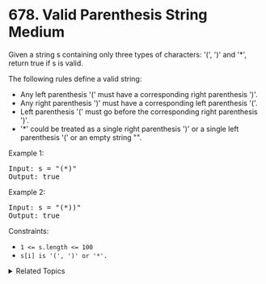 # 678. Valid Parenthesis String<br> Medium

Given a string s containing only three types of characters: '(', ')' and '*', return true if s is valid.

The following rules define a valid string:

- Any left parenthesis '(' must have a corresponding right parenthesis ')'.
- Any right parenthesis ')' must have a corresponding left parenthesis '('.
- Left parenthesis '(' must go before the corresponding right parenthesis ')'.
- '*' could be treated as a single right parenthesis ')' or a single left parenthesis '(' or an empty string "".


Example 1:

<pre>
Input: s = "(*)"
Output: true
</pre>

Example 2:

<pre>
Input: s = "(*))"
Output: true
</pre>

Constraints:

- `1 <= s.length <= 100`
- `s[i] is '(', ')' or '*'.`

<details>

<summary> Related Topics </summary>

-   `String`
-   `Greedy`

</details>